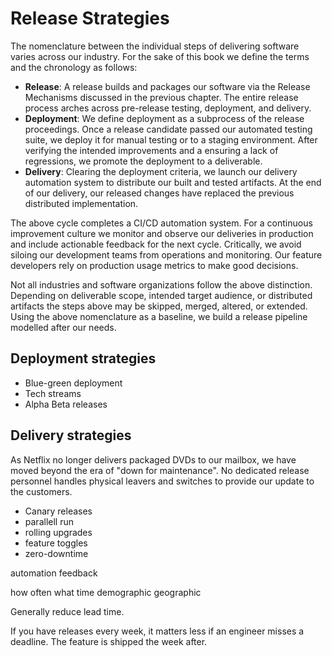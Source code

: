 # Release Strategies

The nomenclature between the individual steps of delivering software varies across our industry. For the sake of this book we define the terms and the chronology as follows:

- **Release**: A release builds and packages our software via the Release Mechanisms discussed in the previous chapter. The entire release process arches across pre-release testing, deployment, and delivery.
- **Deployment**: We define deployment as a subprocess of the release proceedings. Once a release candidate passed our automated testing suite, we deploy it for manual testing or to a staging environment. After verifying the intended improvements and a ensuring a lack of regressions, we promote the deployment to a deliverable.
- **Delivery**: Clearing the deployment criteria, we launch our delivery automation system to distribute our built and tested artifacts. At the end of our delivery, our released changes have replaced the previous distributed implementation.

The above cycle completes a CI/CD automation system. For a continuous improvement culture we monitor and observe our deliveries in production and include actionable feedback for the next cycle. Critically, we avoid siloing our development teams from operations and monitoring. Our feature developers rely on production usage metrics to make good decisions.

Not all industries and software organizations follow the above distinction. Depending on deliverable scope, intended target audience, or distributed artifacts the steps above may be skipped, merged, altered, or extended. Using the above nomenclature as a baseline, we build a release pipeline modelled after our needs.

## Deployment strategies

  - Blue-green deployment
  - Tech streams
  - Alpha Beta releases

## Delivery strategies

As Netflix no longer delivers packaged DVDs to our mailbox, we have moved beyond the era of "down for maintenance". No dedicated release personnel handles physical leavers and switches to provide our update to the customers.

  - Canary releases
  - parallell run
  - rolling upgrades
  - feature toggles
  - zero-downtime


automation
feedback

how often
what time
demographic
geographic

Generally reduce lead time.

If you have releases every week, it matters less if an engineer misses a deadline. The feature is shipped the week after.


